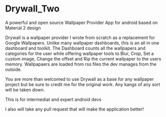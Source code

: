 # Drywall_Two
A powerful and open source Wallpaper Provider App for android based on Material 2 design

Drywall is a wallpaper provider I wrote from scratch as a replacement for Google Wallpapers. Unlike many wallpaper dashboards, this is an all in one dashboard and toolkit. The Dashboard counts all the wallpapers and categories for the user while offering wallpaper tools to Blur, Crop, Set a custom image, Change the offset and Rip the current wallpaper to the users memory. Wallpapaers are loaded from rss files the dev manages from the outside.

You are more than welcomed to use Drywall as a base for any wallpaper project but be sure to credit me for the original work. Any kangs of any sort will be taken down.

This is for intermediat and expert android devs

I also will take any pull request that will make the application better!

